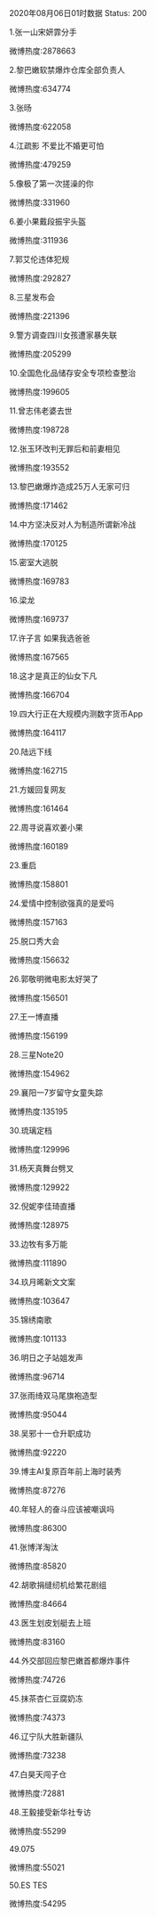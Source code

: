 2020年08月06日01时数据
Status: 200

1.张一山宋妍霏分手

微博热度:2878663

2.黎巴嫩软禁爆炸仓库全部负责人

微博热度:634774

3.张旸

微博热度:622058

4.江疏影 不爱比不婚更可怕

微博热度:479259

5.像极了第一次搓澡的你

微博热度:331960

6.姜小果戴段振宇头盔

微博热度:311936

7.郭艾伦违体犯规

微博热度:292827

8.三星发布会

微博热度:221396

9.警方调查四川女孩遭家暴失联

微博热度:205299

10.全国危化品储存安全专项检查整治

微博热度:199605

11.曾志伟老婆去世

微博热度:198728

12.张玉环改判无罪后和前妻相见

微博热度:193552

13.黎巴嫩爆炸造成25万人无家可归

微博热度:171462

14.中方坚决反对人为制造所谓新冷战

微博热度:170125

15.密室大逃脱

微博热度:169783

16.梁龙

微博热度:169737

17.许子言 如果我选爸爸

微博热度:167565

18.这才是真正的仙女下凡

微博热度:166704

19.四大行正在大规模内测数字货币App

微博热度:164117

20.陆远下线

微博热度:162715

21.方媛回复网友

微博热度:161464

22.周寻说喜欢姜小果

微博热度:160189

23.重启

微博热度:158801

24.爱情中控制欲强真的是爱吗

微博热度:157163

25.脱口秀大会

微博热度:156632

26.郭敬明微电影太好哭了

微博热度:156501

27.王一博直播

微博热度:156199

28.三星Note20

微博热度:154962

29.襄阳一7岁留守女童失踪

微博热度:135195

30.琉璃定档

微博热度:129996

31.杨天真舞台劈叉

微博热度:129922

32.倪妮李佳琦直播

微博热度:128975

33.边牧有多万能

微博热度:111890

34.玖月晞新文文案

微博热度:103647

35.锦绣南歌

微博热度:101133

36.明日之子站姐发声

微博热度:96714

37.张雨绮双马尾旗袍造型

微博热度:95044

38.吴邪十一仓升职成功

微博热度:92220

39.博主AI复原百年前上海时装秀

微博热度:87276

40.年轻人的奋斗应该被嘲讽吗

微博热度:86300

41.张博洋淘汰

微博热度:85820

42.胡歌捐缝纫机给繁花剧组

微博热度:84664

43.医生划皮划艇去上班

微博热度:83160

44.外交部回应黎巴嫩首都爆炸事件

微博热度:74726

45.抹茶杏仁豆腐奶冻

微博热度:74373

46.辽宁队大胜新疆队

微博热度:73238

47.白昊天闯子仓

微博热度:72881

48.王毅接受新华社专访

微博热度:55299

49.075

微博热度:55021

50.ES TES

微博热度:54295

